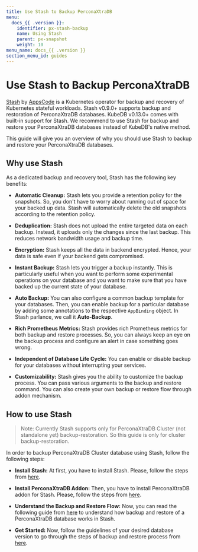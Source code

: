 ```yaml
---
title: Use Stash to Backup PerconaXtraDB
menu:
  docs_{{ .version }}:
    identifier: px-stash-backup
    name: Using Stash
    parent: px-snapshot
    weight: 10
menu_name: docs_{{ .version }}
section_menu_id: guides
---
```


# Use Stash to Backup PerconaXtraDB

[Stash](https://appscode.com/products/stash) by [AppsCode](https://appscode.com) is a Kubernetes operator for backup and recovery of Kubernetes stateful workloads. Stash v0.9.0+ supports backup and restoration of PerconaXtraDB databases. KubeDB v0.13.0+ comes with built-in support for Stash. We recommend to use Stash for backup and restore your PerconaXtraDB databases instead of KubeDB's native method.

This guide will give you an overview of why you should use Stash to backup and restore your PerconaXtraDB databases.

## Why use Stash

As a dedicated backup and recovery tool, Stash has the following key benefits:

- **Automatic Cleanup:** Stash lets you provide a retention policy for the snapshots. So, you don't have to worry about running out of space for your backed up data. Stash will automatically delete the old snapshots according to the retention policy.

- **Deduplication:** Stash does not upload the entire targeted data on each backup. Instead, it uploads only the changes since the last backup. This reduces network bandwidth usage and backup time.

- **Encryption:** Stash keeps all the data in backend encrypted. Hence, your data is safe even if your backend gets compromised.

- **Instant Backup:** Stash lets you trigger a backup instantly. This is particularly useful when you want to perform some experimental operations on your database and you want to make sure that you have backed up the current state of your database.

- **Auto Backup:** You can also configure a common backup template for your databases. Then, you can enable backup for a particular database by adding some annotations to the respective `AppBinding` object. In Stash parlance, we call it **Auto-Backup**.

- **Rich Prometheus Metrics:** Stash provides rich Prometheus metrics for both backup and restore processes. So, you can always keep an eye on the backup process and configure an alert in case something goes wrong.

- **Independent of Database Life Cycle:** You can enable or disable backup for your databases without interrupting your services.

- **Customizability:** Stash gives you the ability to customize the backup process. You can pass various arguments to the backup and restore command. You can also create your own backup or restore flow through addon mechanism.

## How to use Stash

> Note: Currently Stash supports only for PerconaXtraDB Cluster (not standalone yet) backup-restoration. So this guide is only for cluster backup-restoration.

In order to backup PerconaXtraDB Cluster database using Stash, follow the following steps:

- **Install Stash:** At first, you have to install Stash. Please, follow the steps from [here](https://appscode.com/products/stash/latest/setup/install/).

- **Install PerconaXtraDB Addon:** Then, you have to install PerconaXtraDB addon for Stash. Please, follow the steps from [here](https://appscode.com/products/stash/latest/addons/percona-xtradb/setup/install/).

- **Understand the Backup and Restore Flow:** Now, you can read the following guide from [here](https://appscode.com/products/stash/latest/addons/percona-xtradb/overview/) to understand how backup and restore of a PerconaXtraDB database works in Stash.

- **Get Started:** Now, follow the guidelines of your desired database version to go through the steps of backup and restore process from [here](https://appscode.com/products/stash/latest/addons/percona-xtradb/).
